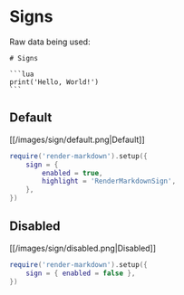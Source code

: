 # Signs

Raw data being used:

````text
# Signs

```lua
print('Hello, World!')
```
````

## Default

[[/images/sign/default.png|Default]]

```lua
require('render-markdown').setup({
    sign = {
        enabled = true,
        highlight = 'RenderMarkdownSign',
    },
})
```

## Disabled

[[/images/sign/disabled.png|Disabled]]

```lua
require('render-markdown').setup({
    sign = { enabled = false },
})
```
